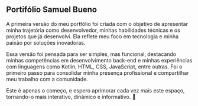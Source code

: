 ## Portifólio Samuel Bueno
A primeira versão do meu portfólio foi criada com o objetivo de apresentar minha trajetória como desenvolvedor, minhas habilidades técnicas e os projetos que já desenvolvi. Ela reflete meu foco em tecnologia e minha paixão por soluções inovadoras.

Essa versão foi pensada para ser simples, mas funcional, destacando minhas competências em desenvolvimento back-end e minhas experiências com linguagens como Kotlin, HTML, CSS, JavaScript, entre outras. Foi o primeiro passo para consolidar minha presença profissional e compartilhar meu trabalho com a comunidade.

Este é apenas o começo, e espero aprimorar cada vez mais este espaço, tornando-o mais interativo, dinâmico e informativo. 🚀
